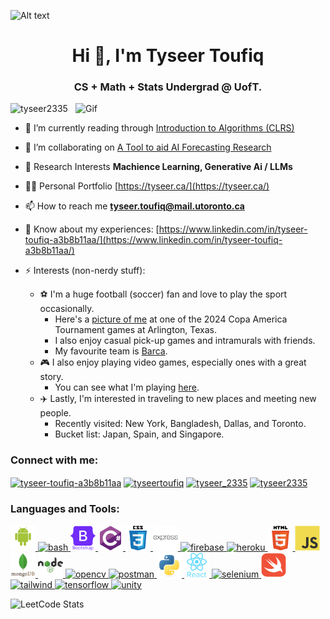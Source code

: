 ![Alt text](https://boundless.utoronto.ca/wp-content/uploads/give/Give@2x.jpg "Banner") 
<h1 align="center">Hi 👋, I'm Tyseer Toufiq</h1>  
<h3 align="center">CS + Math + Stats Undergrad @ UofT.</h3>  
<img align="right" alt="Gif" width="400" src="https://media1.tenor.com/m/eNu5KK9s1RAAAAAC/cat-work.gif">
  
<p align="left"> <img src="https://komarev.com/ghpvc/?username=tyseer2335&label=Profile%20views&color=0e75b6&style=flat" alt="tyseer2335" /> </p>  
    
- 📖 I’m currently reading through [Introduction to Algorithms (CLRS)](https://dl.ebooksworld.ir/books/Introduction.to.Algorithms.4th.Leiserson.Stein.Rivest.Cormen.MIT.Press.9780262046305.EBooksWorld.ir.pdf)

- 🤝 I’m collaborating on [A Tool to aid AI Forecasting Research](https://github.com/csc301-2024-f/project-14-ml-cs-uoft)  
  
- 🌱 Research Interests **Machience Learning, Generative Ai / LLMs**  
  
- 👨‍💻 Personal Portfolio [https://tyseer.ca/](https://tyseer.ca/)  
  
- 📫 How to reach me **tyseer.toufiq@mail.utoronto.ca**  
  
- 📄 Know about my experiences: [https://www.linkedin.com/in/tyseer-toufiq-a3b8b11aa/](https://www.linkedin.com/in/tyseer-toufiq-a3b8b11aa/)  
  
- ⚡ Interests (non-nerdy stuff):
  - ⚽ I'm a huge football (soccer) fan and love to play the sport occasionally.
    - Here's a [picture of me](https://drive.google.com/file/d/1yVrP1fjP2Gr-57YMR-jxdqBaSqDAcjXr/view?usp=sharing) at one of the 2024 Copa America Tournament games at Arlington, Texas.  
    - I also enjoy casual pick-up games and intramurals with friends.
    - My favourite team is [Barca](https://en.wikipedia.org/wiki/FC_Barcelona).
  - 🎮 I also enjoy playing video games, especially ones with a great story.
    - You can see what I'm playing [here](https://steamcommunity.com/profiles/76561198379082096/).
  - ✈️ Lastly, I'm interested in traveling to new places and meeting new people.
    - Recently visited: New York, Bangladesh, Dallas, and Toronto.
    - Bucket list: Japan, Spain, and Singapore.

 
  
<h3 align="left">Connect with me:</h3>  
<p align="left">  
<a href="https://linkedin.com/in/tyseer-toufiq-a3b8b11aa" target="blank"><img align="center" src="https://raw.githubusercontent.com/rahuldkjain/github-profile-readme-generator/master/src/images/icons/Social/linked-in-alt.svg" alt="tyseer-toufiq-a3b8b11aa" height="30" width="40" /></a>  
<a href="https://kaggle.com/tyseertoufiq" target="blank"><img align="center" src="https://raw.githubusercontent.com/rahuldkjain/github-profile-readme-generator/master/src/images/icons/Social/kaggle.svg" alt="tyseertoufiq" height="30" width="40" /></a>  
<a href="https://instagram.com/tyseer_2335" target="blank"><img align="center" src="https://raw.githubusercontent.com/rahuldkjain/github-profile-readme-generator/master/src/images/icons/Social/instagram.svg" alt="tyseer_2335" height="30" width="40" /></a>  
<a href="https://www.leetcode.com/tyseer2335" target="blank"><img align="center" src="https://raw.githubusercontent.com/rahuldkjain/github-profile-readme-generator/master/src/images/icons/Social/leet-code.svg" alt="tyseer2335" height="30" width="40" /></a>  
</p>  
  
<h3 align="left">Languages and Tools:</h3>  
<p align="left"> <a href="https://developer.android.com" target="_blank" rel="noreferrer"> <img src="https://raw.githubusercontent.com/devicons/devicon/master/icons/android/android-original-wordmark.svg" alt="android" width="40" height="40"/> </a> <a href="https://www.gnu.org/software/bash/" target="_blank" rel="noreferrer"> <img src="https://www.vectorlogo.zone/logos/gnu_bash/gnu_bash-icon.svg" alt="bash" width="40" height="40"/> </a> <a href="https://getbootstrap.com" target="_blank" rel="noreferrer"> <img src="https://raw.githubusercontent.com/devicons/devicon/master/icons/bootstrap/bootstrap-plain-wordmark.svg" alt="bootstrap" width="40" height="40"/> </a> <a href="https://www.w3schools.com/cs/" target="_blank" rel="noreferrer"> <img src="https://raw.githubusercontent.com/devicons/devicon/master/icons/csharp/csharp-original.svg" alt="csharp" width="40" height="40"/> </a> <a href="https://www.w3schools.com/css/" target="_blank" rel="noreferrer"> <img src="https://raw.githubusercontent.com/devicons/devicon/master/icons/css3/css3-original-wordmark.svg" alt="css3" width="40" height="40"/> </a> <a href="https://expressjs.com" target="_blank" rel="noreferrer"> <img src="https://raw.githubusercontent.com/devicons/devicon/master/icons/express/express-original-wordmark.svg" alt="express" width="40" height="40"/> </a> <a href="https://firebase.google.com/" target="_blank" rel="noreferrer"> <img src="https://www.vectorlogo.zone/logos/firebase/firebase-icon.svg" alt="firebase" width="40" height="40"/> </a> <a href="https://heroku.com" target="_blank" rel="noreferrer"> <img src="https://www.vectorlogo.zone/logos/heroku/heroku-icon.svg" alt="heroku" width="40" height="40"/> </a> <a href="https://www.w3.org/html/" target="_blank" rel="noreferrer"> <img src="https://raw.githubusercontent.com/devicons/devicon/master/icons/html5/html5-original-wordmark.svg" alt="html5" width="40" height="40"/> </a> <a href="https://developer.mozilla.org/en-US/docs/Web/JavaScript" target="_blank" rel="noreferrer"> <img src="https://raw.githubusercontent.com/devicons/devicon/master/icons/javascript/javascript-original.svg" alt="javascript" width="40" height="40"/> </a> <a href="https://www.mongodb.com/" target="_blank" rel="noreferrer"> <img src="https://raw.githubusercontent.com/devicons/devicon/master/icons/mongodb/mongodb-original-wordmark.svg" alt="mongodb" width="40" height="40"/> </a> <a href="https://nodejs.org" target="_blank" rel="noreferrer"> <img src="https://raw.githubusercontent.com/devicons/devicon/master/icons/nodejs/nodejs-original-wordmark.svg" alt="nodejs" width="40" height="40"/> </a> <a href="https://opencv.org/" target="_blank" rel="noreferrer"> <img src="https://www.vectorlogo.zone/logos/opencv/opencv-icon.svg" alt="opencv" width="40" height="40"/> </a> <a href="https://postman.com" target="_blank" rel="noreferrer"> <img src="https://www.vectorlogo.zone/logos/getpostman/getpostman-icon.svg" alt="postman" width="40" height="40"/> </a> <a href="https://www.python.org" target="_blank" rel="noreferrer"> <img src="https://raw.githubusercontent.com/devicons/devicon/master/icons/python/python-original.svg" alt="python" width="40" height="40"/> </a> <a href="https://reactjs.org/" target="_blank" rel="noreferrer"> <img src="https://raw.githubusercontent.com/devicons/devicon/master/icons/react/react-original-wordmark.svg" alt="react" width="40" height="40"/> </a> <a href="https://www.selenium.dev" target="_blank" rel="noreferrer"> <img src="https://raw.githubusercontent.com/detain/svg-logos/780f25886640cef088af994181646db2f6b1a3f8/svg/selenium-logo.svg" alt="selenium" width="40" height="40"/> </a> <a href="https://developer.apple.com/swift/" target="_blank" rel="noreferrer"> <img src="https://raw.githubusercontent.com/devicons/devicon/master/icons/swift/swift-original.svg" alt="swift" width="40" height="40"/> </a> <a href="https://tailwindcss.com/" target="_blank" rel="noreferrer"> <img src="https://www.vectorlogo.zone/logos/tailwindcss/tailwindcss-icon.svg" alt="tailwind" width="40" height="40"/> </a> <a href="https://www.tensorflow.org" target="_blank" rel="noreferrer"> <img src="https://www.vectorlogo.zone/logos/tensorflow/tensorflow-icon.svg" alt="tensorflow" width="40" height="40"/> </a> <a href="https://unity.com/" target="_blank" rel="noreferrer"> <img src="https://www.vectorlogo.zone/logos/unity3d/unity3d-icon.svg" alt="unity" width="40" height="40"/> </a> </p>  
  
![LeetCode Stats](https://leetcode.card.workers.dev/Tyseer2335?theme=unicorn&font=baloo&extension=null)

<!--<p><img align="left" src="https://github-readme-stats.vercel.app/api/top-langs?username=tyseer2335&show_icons=true&locale=en&layout=compact" alt="tyseer2335" /></p>  -->
  
<!--<p>&nbsp;<img align="center" src="https://github-readme-stats.vercel.app/api?username=tyseer2335&show_icons=true&locale=en" alt="tyseer2335" /></p>  -->
  
<!--<p><img align="center" src="https://github-readme-streak-stats.herokuapp.com/?user=tyseer2335&" alt="tyseer2335" /></p>-->
